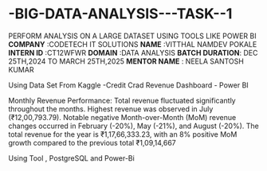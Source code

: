 # -BIG-DATA-ANALYSIS---TASK--1
PERFORM ANALYSIS ON A LARGE DATASET USING TOOLS LIKE POWER BI
**COMPANY**   :CODETECH IT SOLUTIONS
**NAME**      :VITTHAL NAMDEV POKALE
**INTERN ID** :CT12WFWR
**DOMAIN**    :DATA ANALYSIS
**BATCH DURATION**: DEC 25TH,2024 TO MARCH 25TH,2025
**MENTOR NAME**  : NEELA SANTOSH KUMAR

Using Data Set From Kaggle -Credit Crad Revenue Dashboard - Power BI

Monthly Revenue Performance:
Total revenue fluctuated significantly throughout the months.
Highest revenue was observed in July (₹12,00,793.79).
Notable negative Month-over-Month (MoM) revenue changes occurred in February (-20%), May (-21%), and August (-20%).
The total revenue for the year is ₹1,17,66,333.23, with an 8% positive MoM growth compared to the previous total ₹1,09,14,667

Using Tool , PostgreSQL and Power-Bi

